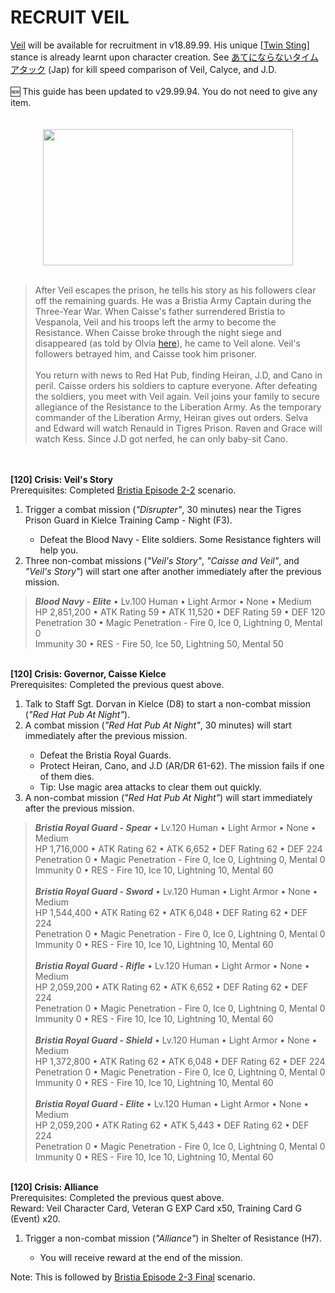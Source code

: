# RECRUIT VEIL

<div class="post-body entry-content float-container" id="post-body-434607611538132493">
<a href="http://bluemoonwalzer.blogspot.com/2013/05/veil.html">Veil</a> will be available for recruitment in v18.89.99. His unique [<a href="http://bluemoonwalzer.blogspot.com/2013/05/twin-sting.html">Twin Sting</a>] stance is already learnt upon character creation. See&nbsp;<a href="http://blog.livedoor.jp/arrivederci_yuhshiro/archives/51753400.html">あてにならないタイムアタック</a>&nbsp;(Jap) for kill speed comparison of Veil, Calyce, and J.D.<br>
<br>
🆕 This guide has been updated to v29.99.94. You do not need to give any item.<br>
<br>
<br>
<div class="separator" style="clear: both; text-align: center;">
<a href="//3.bp.blogspot.com/-NtkfGw1lQ9M/UXlE0JS1LBI/AAAAAAAAClU/eSHUh3JlV4A/s1600/pv1304-veil.jpg" imageanchor="1" style="margin-left: 1em; margin-right: 1em;"><img border="0" height="218" src="https://3.bp.blogspot.com/-NtkfGw1lQ9M/UXlE0JS1LBI/AAAAAAAAClU/eSHUh3JlV4A/s400/pv1304-veil.jpg" width="400"></a></div>
<br>
<blockquote>
After Veil escapes the prison, he tells his story as his followers clear off the remaining guards. He was a Bristia Army Captain during the Three-Year War. When Caisse's father surrendered Bristia to Vespanola, Veil and his troops left the army to become the Resistance. When Caisse broke through the night siege and disappeared (as told by Olvia <a href="http://starstorm-ge.blogspot.com/2013/05/recruit-olivia.html">here</a>), he came to Veil alone. Veil's followers betrayed him, and Caisse took him prisoner.<br>
<br>
You return with news to Red Hat Pub, finding Heiran, J.D, and Cano in peril. Caisse orders his soldiers to capture everyone. After defeating the soldiers, you meet with Veil again. Veil joins your family to secure allegiance of the Resistance to the Liberation Army. As the temporary commander of the Liberation Army, Heiran gives out orders. Selva and Edward will watch Renauld in Tigres Prison. Raven and Grace will watch Kess. Since J.D got nerfed, he can only baby-sit Cano. </blockquote>
<br>
<a name="more"></a><br>
<b>[120] Crisis: Veil's Story</b><br>
Prerequisites: Completed <a href="http://starstorm-ge.blogspot.com/2013/06/bristia-scenario-2-2.html">Bristia Episode 2-2</a>&nbsp;scenario.<br>
<ol>
<li>Trigger a combat mission (<i>"Disrupter"</i>, 30 minutes) near the Tigres Prison Guard in Kielce Training Camp - Night (F3).&nbsp;</li>
<ul>
<li>Defeat the Blood Navy - Elite soldiers. Some Resistance fighters will help you.</li>
</ul>
<li>Three non-combat missions (<i>"Veil's Story"</i>, <i>"Caisse and Veil"</i>, and <i>"Veil's Story"</i>) will start one after another immediately after the previous mission.</li>
</ol>
<blockquote>
<b><i>Blood Navy - Elite</i></b> • Lv.100 Human • Light Armor • None • Medium<br>
HP 2,851,200 • ATK Rating 59 • ATK 11,520 • DEF Rating 59 • DEF 120<br>
Penetration 30 • Magic Penetration - Fire 0, Ice 0, Lightning 0, Mental 0<br>
Immunity 30 • RES - Fire 50, Ice 50, Lightning 50, Mental 50</blockquote>
<br>
<b>[120] Crisis: Governor, Caisse Kielce</b><br>
Prerequisites: Completed the previous quest above.<br>
<ol>
<li>Talk to Staff Sgt. Dorvan in Kielce (D8) to start a non-combat mission (<i>"Red Hat Pub At Night"</i>).&nbsp;</li>
<li>A combat mission (<i>"Red Hat Pub At Night"</i>,&nbsp;30 minutes) will start immediately after the previous mission.</li>
<ul>
<li>Defeat the Bristia Royal Guards.</li>
<li>Protect Heiran, Cano, and J.D (AR/DR 61-62). The mission fails if one of them dies.</li>
<li>Tip: Use magic area attacks to clear them out quickly.</li>
</ul>
<li>A non-combat mission (<i>"Red Hat Pub At Night"</i>) will start immediately after the previous mission.</li>
</ol>
<blockquote>
<b><i>Bristia Royal Guard - Spear</i></b> • Lv.120 Human • Light Armor • None • Medium<br>
HP 1,716,000 • ATK Rating 62 • ATK 6,652 • DEF Rating 62 • DEF 224<br>
Penetration 0 • Magic Penetration - Fire 0, Ice 0, Lightning 0, Mental 0<br>
Immunity 0 • RES - Fire 10, Ice 10, Lightning 10, Mental 60<br>
<br>
<b><i>Bristia Royal Guard - Sword</i></b> • Lv.120 Human • Light Armor • None • Medium<br>
HP 1,544,400 • ATK Rating 62 • ATK 6,048 • DEF Rating 62 • DEF 224<br>
Penetration 0 • Magic Penetration - Fire 0, Ice 0, Lightning 0, Mental 0<br>
Immunity 0 • RES - Fire 10, Ice 10, Lightning 10, Mental 60<br>
<br>
<b><i>Bristia Royal Guard - Rifle</i></b> • Lv.120 Human • Light Armor • None • Medium<br>
HP 2,059,200 • ATK Rating 62 • ATK 6,652 • DEF Rating 62 • DEF 224<br>
Penetration 0 • Magic Penetration - Fire 0, Ice 0, Lightning 0, Mental 0<br>
Immunity 0 • RES - Fire 10, Ice 10, Lightning 10, Mental 60<br>
<br>
<b><i>Bristia Royal Guard - Shield</i></b> • Lv.120 Human • Light Armor • None • Medium<br>
HP 1,372,800 • ATK Rating 62 • ATK 6,048 • DEF Rating 62 • DEF 224<br>
Penetration 0 • Magic Penetration - Fire 0, Ice 0, Lightning 0, Mental 0<br>
Immunity 0 • RES - Fire 10, Ice 10, Lightning 10, Mental 60<br>
<br>
<b><i>Bristia Royal Guard - Elite</i></b> • Lv.120 Human • Light Armor • None • Medium<br>
HP 2,059,200 • ATK Rating 62 • ATK 5,443 • DEF Rating 62 • DEF 224<br>
Penetration 0 • Magic Penetration - Fire 0, Ice 0, Lightning 0, Mental 0<br>
Immunity 0 • RES - Fire 10, Ice 10, Lightning 10, Mental 60</blockquote>
<br>
<b>[120] Crisis: Alliance</b><br>
Prerequisites: Completed the previous quest above.<br>
Reward: Veil Character Card, Veteran G EXP Card x50, Training Card G (Event) x20.<br>
<ol>
<li>Trigger a non-combat mission (<i>"Alliance"</i>) in Shelter of Resistance (H7).</li>
<ul>
<li>You will receive reward at the end of the mission.</li>
</ul>
</ol>
Note: This is followed by <a href="https://starstorm-ge.blogspot.com/2013/07/bristia-scenario-2-3-final.html">Bristia Episode 2-3 Final</a>&nbsp;scenario.<br>
<br>
<br>
</div>